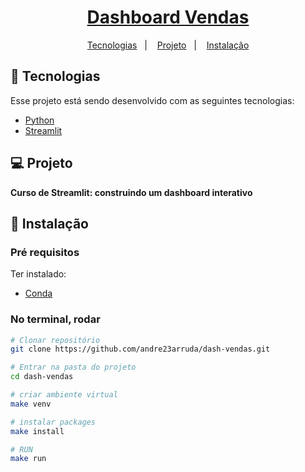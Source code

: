 <a href="https://andrearruda-dashvendas.streamlit.app/">
	<h1 align="center">
		Dashboard Vendas
	</h1>
</a>

<p align="center">
	<a href="#-tecnologias">Tecnologias</a>&nbsp;&nbsp;&nbsp;|&nbsp;&nbsp;&nbsp;
	<a href="#-projeto">Projeto</a>&nbsp;&nbsp;&nbsp;|&nbsp;&nbsp;&nbsp;
	<a href="#-instalação">Instalação</a>
</p>

## 🤖 Tecnologias
Esse projeto está sendo desenvolvido com as seguintes tecnologias:
- [Python](https://www.python.org/)
- [Streamlit](https://streamlit.io/)


## 💻 Projeto
**Curso de Streamlit: construindo um dashboard interativo**

## 🔧 Instalação
### Pré requisitos
Ter instalado:
- [Conda](https://docs.conda.io/en/latest/miniconda.html)

### No terminal, rodar
```sh
# Clonar repositório
git clone https://github.com/andre23arruda/dash-vendas.git

# Entrar na pasta do projeto
cd dash-vendas

# criar ambiente virtual
make venv

# instalar packages
make install

# RUN
make run
```
